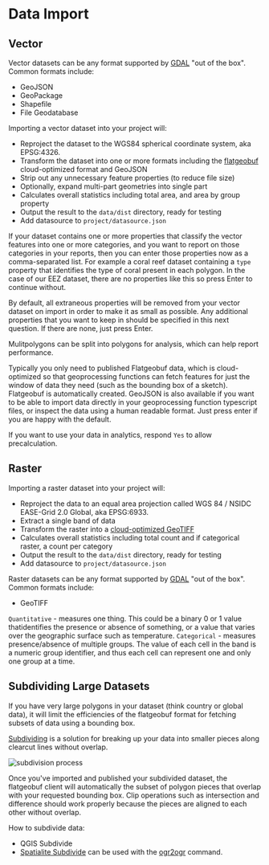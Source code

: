 # Data Import

## Vector

Vector datasets can be any format supported by [GDAL](https://gdal.org/drivers/vector/index.html) "out of the box". Common formats include:

- GeoJSON
- GeoPackage
- Shapefile
- File Geodatabase

Importing a vector dataset into your project will:

- Reproject the dataset to the WGS84 spherical coordinate system, aka EPSG:4326.
- Transform the dataset into one or more formats including the [flatgeobuf](https://flatgeobuf.org/) cloud-optimized format and GeoJSON
- Strip out any unnecessary feature properties (to reduce file size)
- Optionally, expand multi-part geometries into single part
- Calculates overall statistics including total area, and area by group property
- Output the result to the `data/dist` directory, ready for testing
- Add datasource to `project/datasource.json`

If your dataset contains one or more properties that classify the vector features into one or more categories, and you want to report on those categories in your reports, then you can enter those properties now as a comma-separated list. For example a coral reef dataset containing a `type` property that identifies the type of coral present in each polygon. In the case of our EEZ dataset, there are no properties like this so press Enter to continue without.

By default, all extraneous properties will be removed from your vector dataset on import in order to make it as small as possible. Any additional properties that you want to keep in should be specified in this next question. If there are none, just press Enter.

Mulitpolygons can be split into polygons for analysis, which can help report performance.

Typically you only need to published Flatgeobuf data, which is cloud-optimized so that geoprocessing functions can fetch features for just the window of data they need (such as the bounding box of a sketch). Flatgeobuf is automatically created. GeoJSON is also available if you want to be able to import data directly in your geoprocessing function typescript files, or inspect the data using a human readable format. Just press enter if you are happy with the default.

If you want to use your data in analytics, respond `Yes` to allow precalculation.

## Raster

Importing a raster dataset into your project will:

- Reproject the data to an equal area projection called WGS 84 / NSIDC EASE-Grid 2.0 Global, aka EPSG:6933.
- Extract a single band of data
- Transform the raster into a [cloud-optimized GeoTIFF](https://www.cogeo.org/)
- Calculates overall statistics including total count and if categorical raster, a count per category
- Output the result to the `data/dist` directory, ready for testing
- Add datasource to `project/datasource.json`

Raster datasets can be any format supported by [GDAL](https://gdal.org/drivers/raster/index.html) "out of the box". Common formats include:

- GeoTIFF

`Quantitative` - measures one thing. This could be a binary 0 or 1 value thatidentifies the presence or absence of something, or a value that varies over the geographic surface such as temperature.
`Categorical` - measures presence/absence of multiple groups. The value of each cell in the band is a numeric group identifier, and thus each cell can represent one and only one group at a time.

## Subdividing Large Datasets

If you have very large polygons in your dataset (think country or global data), it will limit the efficiencies of the flatgeobuf format for fetching subsets of data using a bounding box.

[Subdividing](https://blog.cleverelephant.ca/2019/11/subdivide.html) is a solution for breaking up your data into smaller pieces along clearcut lines without overlap.

![subdivision process](https://user-images.githubusercontent.com/511063/79161015-a0375e80-7d8f-11ea-87a9-0658777f2f90.jpg)

Once you've imported and published your subdivided dataset, the flatgeobuf client will automatically the subset of polygon pieces that overlap with your requested bounding box. Clip operations such as intersection and difference should work properly because the pieces are aligned to each other without overlap.

How to subdivide data:

- QGIS Subdivide
- [Spatialite Subdivide](https://www.gaia-gis.it/fossil/libspatialite/wiki?name=About+ST_Subdivide%28%29) can be used with the [ogr2ogr](https://gdal.org/en/stable/drivers/vector/sqlite.html) command.
